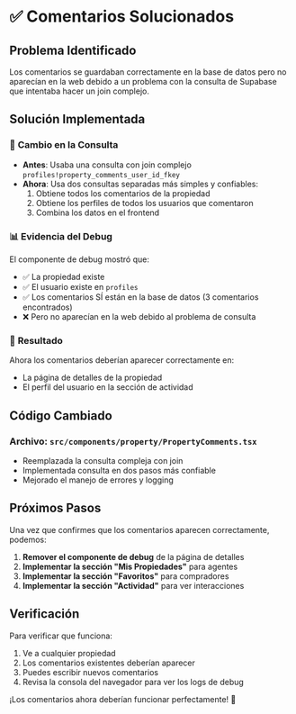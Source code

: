 # ✅ Comentarios Solucionados

## Problema Identificado
Los comentarios se guardaban correctamente en la base de datos pero no aparecían en la web debido a un problema con la consulta de Supabase que intentaba hacer un join complejo.

## Solución Implementada

### 🔧 **Cambio en la Consulta**
- **Antes**: Usaba una consulta con join complejo `profiles!property_comments_user_id_fkey`
- **Ahora**: Usa dos consultas separadas más simples y confiables:
  1. Obtiene todos los comentarios de la propiedad
  2. Obtiene los perfiles de todos los usuarios que comentaron
  3. Combina los datos en el frontend

### 📊 **Evidencia del Debug**
El componente de debug mostró que:
- ✅ La propiedad existe
- ✅ El usuario existe en `profiles`
- ✅ Los comentarios SÍ están en la base de datos (3 comentarios encontrados)
- ❌ Pero no aparecían en la web debido al problema de consulta

### 🚀 **Resultado**
Ahora los comentarios deberían aparecer correctamente en:
- La página de detalles de la propiedad
- El perfil del usuario en la sección de actividad

## Código Cambiado

### Archivo: `src/components/property/PropertyComments.tsx`
- Reemplazada la consulta compleja con join
- Implementada consulta en dos pasos más confiable
- Mejorado el manejo de errores y logging

## Próximos Pasos

Una vez que confirmes que los comentarios aparecen correctamente, podemos:

1. **Remover el componente de debug** de la página de detalles
2. **Implementar la sección "Mis Propiedades"** para agentes
3. **Implementar la sección "Favoritos"** para compradores
4. **Implementar la sección "Actividad"** para ver interacciones

## Verificación

Para verificar que funciona:
1. Ve a cualquier propiedad
2. Los comentarios existentes deberían aparecer
3. Puedes escribir nuevos comentarios
4. Revisa la consola del navegador para ver los logs de debug

¡Los comentarios ahora deberían funcionar perfectamente! 🎉
